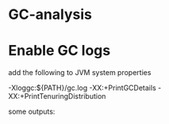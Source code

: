 # GC-analysis


# Enable GC logs

add the following to JVM system properties

-Xloggc:${PATH}/gc.log -XX:+PrintGCDetails -XX:+PrintTenuringDistribution


some outputs: 


